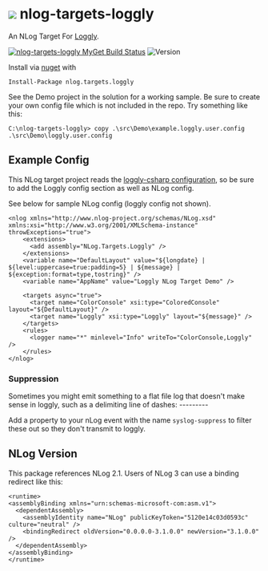 # ![](https://raw.githubusercontent.com/joefitzgerald/nlog-targets-loggly/master/SolutionItems/NLoggly.png) nlog-targets-loggly #
An NLog Target For [Loggly](http://www.loggly.com). 

[![nlog-targets-loggly MyGet Build Status](https://www.myget.org/BuildSource/Badge/nlog-targets-loggly?identifier=01f46438-a7ab-49c7-ba53-5195726e0ec0)](https://www.myget.org/) ![Version](https://img.shields.io/nuget/v/NLog.Targets.Loggly.svg)

Install via [nuget](https://www.nuget.org/packages/NLog.Targets.Loggly/) with

	Install-Package nlog.targets.loggly

See the Demo project in the solution for a working sample. 
Be sure to create your own config file which is not included in the repo. Try something like this:
	
	C:\nlog-targets-loggly> copy .\src\Demo\example.loggly.user.config .\src\Demo\loggly.user.config

## Example Config ##
This NLog target project reads the [loggly-csharp configuration](https://github.com/neutmute/loggly-csharp/), so be sure to add the Loggly config section as well as NLog config. 

See below for sample NLog config (loggly config not shown).

	<nlog xmlns="http://www.nlog-project.org/schemas/NLog.xsd" xmlns:xsi="http://www.w3.org/2001/XMLSchema-instance"  throwExceptions="true">
		<extensions>
		  <add assembly="NLog.Targets.Loggly" />
		</extensions>
		<variable name="DefaultLayout" value="${longdate} | ${level:uppercase=true:padding=5} | ${message} | ${exception:format=type,tostring}" />
		<variable name="AppName" value="Loggly NLog Target Demo" />
	
		<targets async="true">
		  <target name="ColorConsole" xsi:type="ColoredConsole" layout="${DefaultLayout}" />
		  <target name="Loggly" xsi:type="Loggly" layout="${message}" />
		</targets>
		<rules>
		  <logger name="*" minlevel="Info" writeTo="ColorConsole,Loggly" />
		</rules>
	</nlog>

### Suppression
Sometimes you might emit something to a flat file log that doesn't make sense in loggly, such as a delimiting line of dashes: ---------

Add a property to your nLog event with the name `syslog-suppress` to filter these out so they don't transmit to loggly.

## NLog Version
This package references NLog 2.1. Users of NLog 3 can use a binding redirect like this:


	<runtime>
	<assemblyBinding xmlns="urn:schemas-microsoft-com:asm.v1">
	  <dependentAssembly>
	    <assemblyIdentity name="NLog" publicKeyToken="5120e14c03d0593c" culture="neutral" />
	    <bindingRedirect oldVersion="0.0.0.0-3.1.0.0" newVersion="3.1.0.0" />
	  </dependentAssembly>
	</assemblyBinding>
	</runtime> 